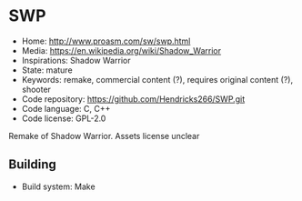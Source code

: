 # SWP

- Home: http://www.proasm.com/sw/swp.html
- Media: https://en.wikipedia.org/wiki/Shadow_Warrior
- Inspirations: Shadow Warrior
- State: mature
- Keywords: remake, commercial content (?), requires original content (?), shooter
- Code repository: https://github.com/Hendricks266/SWP.git
- Code language: C, C++
- Code license: GPL-2.0

Remake of Shadow Warrior.
Assets license unclear

## Building

- Build system: Make
